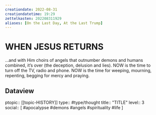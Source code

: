 ```yaml
---
creationdate: 2022-08-31
creationdatetime: 19:29
zettelkasten: 202208311929
aliases: [On the Last Day, At the Last Trump]
---
```

# WHEN JESUS RETURNS
…and with Him choirs of angels that outnumber demons and humans combined, it’s over (the deception, delusion and lies). NOW is the time to turn off the TV, radio and phone. NOW is the time for weeping, mourning, repenting, begging for mercy and praying.

## Dataview
ptopic:: [[topic-HISTORY]]
type:: #type/thought
title:: "TITLE"
level:: 3
social:: [ #apocalypse #demons #angels #spirituality #life ]